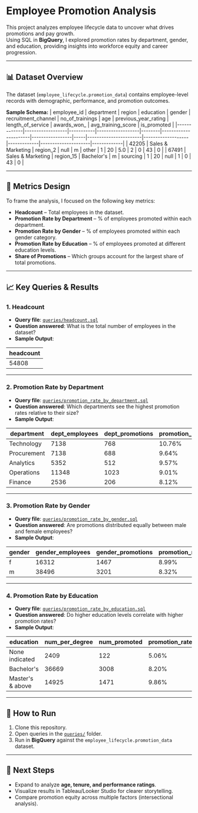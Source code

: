 # Employee Promotion Analysis

This project analyzes employee lifecycle data to uncover what drives promotions and pay growth.  
Using SQL in **BigQuery**, I explored promotion rates by department, gender, and education, providing insights into workforce equity and career progression.  

---

## 📊 Dataset Overview
The dataset (`employee_lifecycle.promotion_data`) contains employee-level records with demographic, performance, and promotion outcomes.  

**Sample Schema:**
| employee_id | department        | region    | education        | gender | recruitment_channel | no_of_trainings | age | previous_year_rating | length_of_service | awards_won_ | avg_training_score | is_promoted |
|-------------|------------------|-----------|------------------|--------|----------------------|-----------------|-----|-----------------------|-------------------|-------------|---------------------|-------------|
| 42205       | Sales & Marketing | region_2  | null             | m      | other               | 1               | 20  | 5.0                   | 2                 | 0           | 43                  | 0           |
| 67491       | Sales & Marketing | region_15 | Bachelor's       | m      | sourcing            | 1               | 20  | null                  | 1                 | 0           | 43                  | 0           |

---

## 🎯 Metrics Design
To frame the analysis, I focused on the following key metrics:  

- **Headcount** – Total employees in the dataset.  
- **Promotion Rate by Department** – % of employees promoted within each department.  
- **Promotion Rate by Gender** – % of employees promoted within each gender category.  
- **Promotion Rate by Education** – % of employees promoted at different education levels.  
- **Share of Promotions** – Which groups account for the largest share of total promotions.  

---

## 📈 Key Queries & Results

### 1. Headcount
- **Query file**: [`queries/headcount.sql`](queries/headcount.sql)  
- **Question answered**: What is the total number of employees in the dataset?  
- **Sample Output**:  

| headcount |
|-----------|
| 54808     |

---

### 2. Promotion Rate by Department
- **Query file**: [`queries/promotion_rate_by_department.sql`](queries/promotion_rate_by_department.sql)  
- **Question answered**: Which departments see the highest promotion rates relative to their size?  
- **Sample Output**:  

| department   | dept_employees | dept_promotions | promotion_rate_within_dept | share_of_total_promotions |
|--------------|----------------|----------------|----------------------------|----------------------------|
| Technology   | 7138           | 768            | 10.76%                     | 16.45%                     |
| Procurement  | 7138           | 688            | 9.64%                      | 14.74%                     |
| Analytics    | 5352           | 512            | 9.57%                      | 10.97%                     |
| Operations   | 11348          | 1023           | 9.01%                      | 21.92%                     |
| Finance      | 2536           | 206            | 8.12%                      | 4.41%                      |
---

### 3. Promotion Rate by Gender
- **Query file**: [`queries/promotion_rate_by_gender.sql`](queries/promotion_rate_by_gender.sql)  
- **Question answered**: Are promotions distributed equally between male and female employees?  
- **Sample Output**:  

| gender | gender_employees | gender_promotions | promotion_rate_within_gender | share_of_total_promotions |
|--------|------------------|-------------------|------------------------------|----------------------------|
| f      | 16312            | 1467              | 8.99%                        | 31.43%                     |
| m      | 38496            | 3201              | 8.32%                        | 68.57%                     |

---

### 4. Promotion Rate by Education
- **Query file**: [`queries/promotion_rate_by_education.sql`](queries/promotion_rate_by_education.sql)  
- **Question answered**: Do higher education levels correlate with higher promotion rates?  
- **Sample Output**:  

| education        | num_per_degree | num_promoted | promotion_rate |
|------------------|----------------|--------------|----------------|
| None indicated   | 2409           | 122          | 5.06%          |
| Bachelor's       | 36669          | 3008         | 8.20%          |
| Master's & above | 14925          | 1471         | 9.86%          |

---

## 🚀 How to Run
1. Clone this repository.  
2. Open queries in the [`queries/`](queries) folder.  
3. Run in **BigQuery** against the `employee_lifecycle.promotion_data` dataset.  

---

## 📌 Next Steps
- Expand to analyze **age, tenure, and performance ratings**.  
- Visualize results in Tableau/Looker Studio for clearer storytelling.  
- Compare promotion equity across multiple factors (intersectional analysis).  
